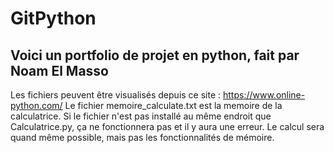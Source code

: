 # GitPython
## Voici un portfolio de projet en python, fait par Noam El Masso
Les fichiers peuvent être visualisés depuis ce site : https://www.online-python.com/
Le fichier memoire_calculate.txt est la memoire de la calculatrice. Si le fichier n'est pas installé au même endroit que Calculatrice.py, ça ne fonctionnera pas et il y aura une erreur. Le calcul sera quand même possible, mais pas les fonctionnalités de mémoire.

